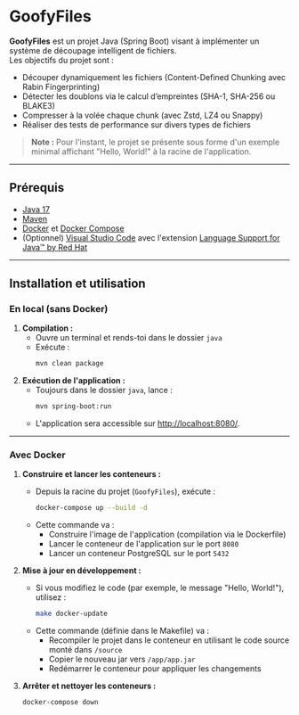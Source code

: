 # GoofyFiles

**GoofyFiles** est un projet Java (Spring Boot) visant à implémenter un système de découpage intelligent de fichiers.  
Les objectifs du projet sont :

- Découper dynamiquement les fichiers (Content-Defined Chunking avec Rabin Fingerprinting)
- Détecter les doublons via le calcul d’empreintes (SHA-1, SHA-256 ou BLAKE3)
- Compresser à la volée chaque chunk (avec Zstd, LZ4 ou Snappy)
- Réaliser des tests de performance sur divers types de fichiers

> **Note :** Pour l'instant, le projet se présente sous forme d'un exemple minimal affichant "Hello, World!" à la racine de l'application.

---

## Prérequis

- [Java 17](https://adoptium.net/)
- [Maven](https://maven.apache.org/)
- [Docker](https://www.docker.com/) et [Docker Compose](https://docs.docker.com/compose/)
- (Optionnel) [Visual Studio Code](https://code.visualstudio.com/) avec l'extension [Language Support for Java™ by Red Hat](https://marketplace.visualstudio.com/items?itemName=redhat.java)

---

## Installation et utilisation

### En local (sans Docker)

1. **Compilation :**
   - Ouvre un terminal et rends-toi dans le dossier `java`
   - Exécute :
     ```bash
     mvn clean package
     ```
2. **Exécution de l'application :**
   - Toujours dans le dossier `java`, lance :
     ```bash
     mvn spring-boot:run
     ```
   - L'application sera accessible sur [http://localhost:8080/](http://localhost:8080/).

---

### Avec Docker

1. **Construire et lancer les conteneurs :**

   - Depuis la racine du projet (`GoofyFiles`), exécute :
     ```bash
     docker-compose up --build -d
     ```
   - Cette commande va :
     - Construire l'image de l'application (compilation via le Dockerfile)
     - Lancer le conteneur de l'application sur le port `8080`
     - Lancer un conteneur PostgreSQL sur le port `5432`

2. **Mise à jour en développement :**

   - Si vous modifiez le code (par exemple, le message "Hello, World!"), utilisez :
     ```bash
     make docker-update
     ```
   - Cette commande (définie dans le Makefile) va :
     - Recompiler le projet dans le conteneur en utilisant le code source monté dans `/source`
     - Copier le nouveau jar vers `/app/app.jar`
     - Redémarrer le conteneur pour appliquer les changements

3. **Arrêter et nettoyer les conteneurs :**
   ```bash
   docker-compose down
   ```
